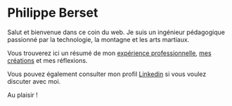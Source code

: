 # Philippe Berset

Salut et bienvenue dans ce coin du web.
Je suis un ingénieur pédagogique passionné par la technologie, la montagne et les arts martiaux.

Vous trouverez ici un résumé de mon [expérience professionnelle](about.md), [mes créations](projects.md) et mes réflexions.

Vous pouvez également consulter mon profil [Linkedin](https://www.linkedin.com/in/philippe-berset-edtech/) si vous voulez discuter avec moi.

Au plaisir !